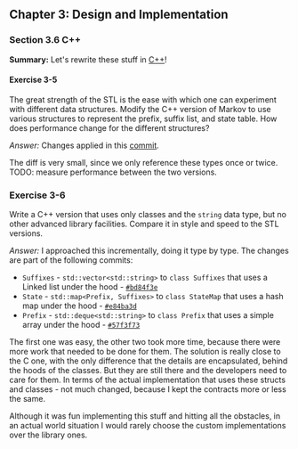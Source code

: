 ## Chapter 3: Design and Implementation

### Section 3.6 C++
**Summary:** Let's rewrite these stuff in [C++](markov.cpp)!

#### Exercise 3-5
The great strength of the STL is the ease with which one can experiment with different data structures.
Modify the C++ version of Markov to use various structures to represent the prefix, suffix list, and state table.
How does performance change for the different structures?

*Answer:* Changes applied in this [commit](https://github.com/asankov/the-practice-of-programming/commit/d15f071648e617437256b644f4649299bca332d0).

The diff is very small, since we only reference these types once or twice.
TODO: measure performance between the two versions.

### Exercise 3-6
Write a C++ version that uses only classes and the `string` data type, but no other advanced library facilities.
Compare it in style and speed to the STL versions.

*Answer:* I approached this incrementally, doing it type by type.
The changes are part of the following commits:
- `Suffixes` - `std::vector<std::string>` to `class Suffixes` that uses a Linked list under the hood - [`#bd84f3e`](https://github.com/asankov/the-practice-of-programming/commit/bd84f3e6112069e25f56e798d08384ea3d5aa50b)
- `State` - `std::map<Prefix, Suffixes>` to `class StateMap` that uses a hash map under the hood - [`#e84ba3d`](https://github.com/asankov/the-practice-of-programming/commit/e84ba3dd3f3f8fa7e9f831475b3e5499a129da47)
- `Prefix` - `std::deque<std::string>` to `class Prefix` that uses a simple array under the hood - [`#57f3f73`](https://github.com/asankov/the-practice-of-programming/commit/57f3f73a70cf9700a7559c694c8c7010afaca19d)

The first one was easy, the other two took more time, because there were more work that needed to be done for them.
The solution is really close to the C one, with the only difference that the details are encapsulated, behind the hoods of the classes.
But they are still there and the developers need to care for them.
In terms of the actual implementation that uses these structs and classes - not much changed, because I kept the contracts more or less the same.

Although it was fun implementing this stuff and hitting all the obstacles, in an actual world situation I would rarely choose the custom implementations over the library ones.